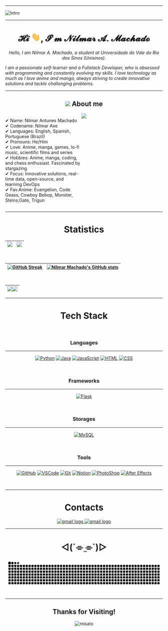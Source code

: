 <hr>

<img src="https://github.com/NilmarAxe/NilmarAxe/assets/116046115/5041f0d7-81bd-4d5f-bcbb-d5da1a903f07" alt="Intro" height="230" width="100%">

<hr>

<h1 align="center">𝓗𝓲 <img src="https://raw.githubusercontent.com/ABSphreak/ABSphreak/master/gifs/Hi.gif" width="30px">, 𝓘'𝓶 𝓝𝓲𝓵𝓶𝓪𝓻 𝓐. 𝓜𝓪𝓬𝓱𝓪𝓭𝓸</h1>

<p align="center">
  <em>
 Hello, I am Nilmar A. Machado, a student at Universidade do Vale do Rio dos Sinos (Unisinos).

I am a passionate self-learner and a Fullstack Developer, who is obsessed with programming and constantly evolving my skills. I love technology as much as I love anime and manga, always striving to create innovative solutions and tackle challenging problems.
</em>

<hr>

<h2 align="center"><picture><img src = "https://github.com/7oSkaaa/7oSkaaa/blob/main/Images/about_me.gif?raw=true" width = 50px></picture> About me</h2>

<picture> <img align="right" src="https://github.com/NilmarAxe/NilmarAxe/assets/116046115/9e749302-928c-4784-aaa7-bdd8b7947d68" width = 260px></picture>

<div style="display: flex; align-items: flex-start;">
    <div style="flex: 1;" align="left">
        <ul style="list-style-type: none; padding: 0;">
            <li>✔ Name: Nilmar Antunes Machado </li>
            <li>✔ Codename: Nilmar Axe </li>
            <li>✔ Languages: English, Spanish, Portuguese (Brazil) </li>
            <li>✔ Pronouns: He/Him </li>
            <li>✔ Love: Anime, manga, games, lo-fi music, scientific films and series </li>
            <li>✔ Hobbies: Anime, manga, coding, and chess enthusiast. Fascinated by stargazing </li>
            <li>✔ Focus: Innovative solutions, real-time data, open-source, and learning DevOps </li>
            <li>✔ Fav.Anime: Evangelion, Code Geass, Cowboy Bebop, Monster, Steins;Gate, Trigun </li>
        </ul>
    </div>
</div>

<hr>

<div align="center" width="100">
  <h1>Statistics</h1>

|![](http://github-profile-summary-cards.vercel.app/api/cards/profile-details?username=NilmarAxe&theme=github_dark)|![](http://github-profile-summary-cards.vercel.app/api/cards/productive-time?username=NilmarAxe&theme=github_dark&utcOffset=8)|
|---|---|
<br> 

[![GitHub Streak](https://github-readme-streak-stats-snowy-one.vercel.app?user=NilmarAxe&theme=github-dark-blue)](https://git.io/streak-stats)|[![Nilmar Machado's GitHub stats](https://github-readme-stats.vercel.app/api?username=NilmarAxe&show_icons=true&theme=github_dark)](https://github.com/NilmarAxe/github-readme-stats)
|---|---|
<br>

|![](http://github-profile-summary-cards.vercel.app/api/cards/repos-per-language?username=NilmarAxe&theme=github_dark)![](http://github-profile-summary-cards.vercel.app/api/cards/most-commit-language?username=NilmarAxe&theme=github_dark) 
|---|

<hr>

<div align="center">
  <h1>Tech Stack</h1>
  
 <br>
  <h3>Languages</h3>
  
  <hr>

  [![Python](https://skillicons.dev/icons?i=py&theme=dark)](https://skillicons.dev)
  [![Java](https://skillicons.dev/icons?i=java&theme=dark)](https://skillicons.dev)
  [![JavaScript](https://skillicons.dev/icons?i=js&theme=dark)](https://skillicons.dev)
  [![HTML](https://skillicons.dev/icons?i=html&theme=dark)](https://skillicons.dev)
  [![CSS](https://skillicons.dev/icons?i=css&theme=dark)](https://skillicons.dev)

   <br>
  <h3>Frameworks</h3>
  
  <hr>

  [![Flask](https://skillicons.dev/icons?i=flask&theme=dark)](https://skillicons.dev)

  <br>
  <h3>Storages</h3>
  
  <hr>

  [![MySQL](https://skillicons.dev/icons?i=mysql&theme=dark)](https://skillicons.dev)

  <br>
  <h3>Tools</h3>
  
  <hr>

  [![GitHub](https://skillicons.dev/icons?i=github&theme=dark)](https://skillicons.dev)
  [![VSCode](https://skillicons.dev/icons?i=vscode&theme=dark)](https://skillicons.dev)
  [![Git](https://skillicons.dev/icons?i=git&theme=dark)](https://skillicons.dev)
  [![Notion](https://skillicons.dev/icons?i=notion&theme=dark)](https://skillicons.dev)
  [![PhotoShop](https://skillicons.dev/icons?i=ps&theme=dark)](https://skillicons.dev)
  [![After Effects](https://skillicons.dev/icons?i=ae&theme=dark)](https://skillicons.dev)

<br clear="both">

<hr>

 <div align="center">
  <h1>Contacts</h1>


<div align="center">
  <a href="mailto:nilmarmachadoaxe@gmail.com" target="_blank">
    <img src="https://skillicons.dev/icons?i=gmail&theme=dark" height="50" alt="gmail logo"  />
  </a>
  
  <a href="https://www.linkedin.com/in/nilmarmachado/" target="_blank">
    <img src="https://skillicons.dev/icons?i=linkedin&theme=dark" height="50" alt="gmail logo"  />
  </a>
</div>

<hr>

<div align="center">
  <h1>◅(´⌯ ̫⌯`)▻</h1>

<img src="https://raw.githubusercontent.com/NilmarAxe/NilmarAxe/output/snake.svg" alt="Snake animation" />

<hr>

## Thanks for Visiting!

<p align="center">
  <img src="https://github.com/NilmarAxe/NilmarAxe/assets/116046115/3e14ae9e-07b4-47f3-b310-1a3483f78e75" alt="misato" height="230" width="90%">
</p>
